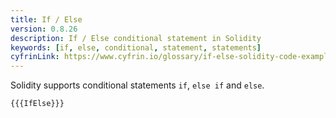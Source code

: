 ```yaml
---
title: If / Else
version: 0.8.26
description: If / Else conditional statement in Solidity
keywords: [if, else, conditional, statement, statements]
cyfrinLink: https://www.cyfrin.io/glossary/if-else-solidity-code-example
---
```


Solidity supports conditional statements `if`, `else if` and `else`.

```solidity
{{{IfElse}}}
```
